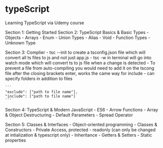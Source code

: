 # typeScript
Learning TypeScript via Udemy course


Section 1: Getting Started
Section 2: TypeScript Basics & Basic Types
    - Objects 
    - Arrays
    - Enum
    - Union Types
    - Alias
    - Void
    - Function Types
    - Unknown Type


Section 3: Complier
    - tsc --init to create a tsconfig.json file which will convert all ts files to js and not just app.js
    - tsc -w in terminal will go into watch mode which will convert ts to js file when a change is detected
    - To prevent a file from auto-compiling you would need to add it on the tscong file after the closing brackets enter, works the came way for include 
        - can specify folders in addition to files
    
    ```
    "exclude": ["path to file name"],
    "include": ["path to file name"]
    ```

Section 4: TypeScript & Modern JavaScript
    - ES6
    - Arrow Functions
    - Array & Object Destructuring
    - Default Parameters
    - Spread Operator

Section 5: Classes & Interfaces 
    - Object-oriented programming
    - Classes & Constructors
    - Private Access, protected
    - readonly (can only be changed at intialization & typescript only)
    - Inheritance
    - Getters & Setters
    - Static properties